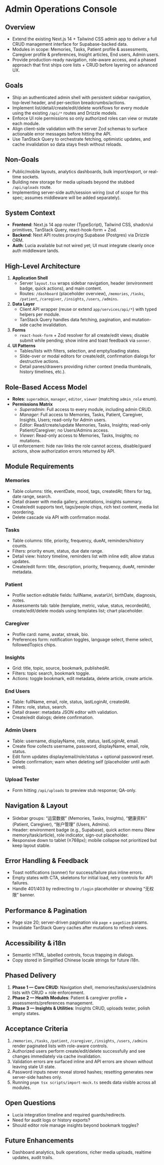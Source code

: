 ﻿# Admin Operations Console

## Overview
- Extend the existing Next.js 14 + Tailwind CSS admin app to deliver a full CRUD management interface for Supabase-backed data.
- Modules in scope: Memories, Tasks, Patient profile & assessments, Caregiver profile & preferences, Insight articles, End users, Admin users.
- Provide production-ready navigation, role-aware access, and a phased approach that first ships core lists + CRUD before layering on advanced UX.

## Goals
- Ship an authenticated admin shell with persistent sidebar navigation, top-level header, and per-section breadcrumbs/actions.
- Implement list/detail/create/edit/delete workflows for every module using the existing `/api/*` routes and Drizzle models.
- Enforce UI role permissions so only authorized roles can view or mutate each module.
- Align client-side validation with the server Zod schemas to surface actionable error messages before hitting the API.
- Use TanStack Query to orchestrate fetching, optimistic updates, and cache invalidation so data stays fresh without reloads.

## Non-Goals
- Public/mobile layouts, analytics dashboards, bulk import/export, or real-time sockets.
- Building new storage for media uploads beyond the stubbed `/api/uploads` route.
- Implementing server-side auth/session wiring (out of scope for this spec; assumes middleware will be added separately).

## System Context
- **Frontend**: Next.js 14 app router (TypeScript), Tailwind CSS, shadcn/ui primitives, TanStack Query, react-hook-form + Zod.
- **Backend**: Next API routes proxying Supabase (Postgres) via Drizzle ORM.
- **Auth**: Lucia available but not wired yet; UI must integrate cleanly once auth middleware lands.

## High-Level Architecture
1. **Application Shell**
   - Server `layout.tsx` wraps sidebar navigation, header (environment badge, quick actions), and main content.
   - Routes: `/dashboard` (placeholder overview), `/memories`, `/tasks`, `/patient`, `/caregiver`, `/insights`, `/users`, `/admins`.
2. **Data Layer**
   - Client API wrapper (reuse or extend `app/services/api/*`) with typed helpers per module.
   - TanStack Query handles data fetching, pagination, and mutation-side cache invalidation.
3. **Forms**
   - `react-hook-form` + Zod resolver for all create/edit views; disable submit while pending; show inline and toast feedback via `sonner`.
4. **UI Patterns**
   - Tables/lists with filters, selection, and empty/loading states.
   - Slide-over or modal editors for create/edit, confirmation dialogs for destructive actions.
   - Detail panes/drawers providing richer context (media thumbnails, history timelines, etc.).

## Role-Based Access Model
- **Roles**: `superadmin`, `manager`, `editor`, `viewer` (matching `admin_role` enum).
- **Permissions Matrix**
  - *Superadmin*: Full access to every module, including admin CRUD.
  - *Manager*: Full access to Memories, Tasks, Patient, Caregiver, Insights, Users; read-only for Admin users.
  - *Editor*: Read/create/update Memories, Tasks, Insights; read-only Patient/Caregiver; no Users/Admins access.
  - *Viewer*: Read-only access to Memories, Tasks, Insights; no mutations.
- UI enforcement: hide nav links the role cannot access, disable/guard actions, show authorization errors returned by API.

## Module Requirements
### Memories
- Table columns: title, eventDate, mood, tags, createdAt; filters for tag, date range, search.
- Detail drawer with media gallery, annotations, insights summary.
- Create/edit supports text, tags/people chips, rich text content, media list reordering.
- Delete cascade via API with confirmation modal.

### Tasks
- Table columns: title, priority, frequency, dueAt, reminders/history counts.
- Filters: priority enum, status, due date range.
- Detail view: history timeline, reminders list with inline edit; allow status updates.
- Create/edit form: title, description, priority, frequency, dueAt, reminder metadata.

### Patient
- Profile section editable fields: fullName, avatarUrl, birthDate, diagnosis, notes.
- Assessments tab: table (template, metric, value, status, recordedAt), create/edit/delete modals using templates list; chart placeholder.

### Caregiver
- Profile card: name, avatar, streak, bio.
- Preferences form: notification toggles, language select, theme select, followedTopics chips.

### Insights
- Grid: title, topic, source, bookmark, publishedAt.
- Filters: topic search, bookmark toggle.
- Actions: toggle bookmark, edit metadata, delete article, create article.

### End Users
- Table: fullName, email, role, status, lastLoginAt, createdAt.
- Filters: role, status, search.
- Detail drawer: metadata JSON editor with validation.
- Create/edit dialogs; delete confirmation.

### Admin Users
- Table: username, displayName, role, status, lastLoginAt, email.
- Create flow collects username, password, displayName, email, role, status.
- Edit form updates display/email/role/status + optional password reset.
- Delete confirmation; warn when deleting self (placeholder until auth wired).

### Upload Tester
- Form hitting `/api/uploads` to preview stub response; QA-only.

## Navigation & Layout
- Sidebar groups: “运营数据” (Memories, Tasks, Insights), “健康资料” (Patient, Caregiver), “账户管理” (Users, Admins).
- Header: environment badge (e.g., Supabase), quick action menu (New memory/task/article), role indicator, sign-out placeholder.
- Responsive down to tablet (≥768px); mobile collapse not prioritized but keep layout stable.

## Error Handling & Feedback
- Toast notifications (sonner) for success/failure plus inline errors.
- Empty states with CTA, skeletons for initial load, retry controls for API failures.
- Handle 401/403 by redirecting to `/login` placeholder or showing “无权限” banner.

## Performance & Pagination
- Page size 20; server-driven pagination via `page` + `pageSize` params.
- Invalidate TanStack Query caches after mutations to refresh views.

## Accessibility & i18n
- Semantic HTML, labelled controls, focus trapping in dialogs.
- Copy stored in Simplified Chinese locale strings for future i18n.

## Phased Delivery
1. **Phase 1 — Core CRUD**: Navigation shell, memories/tasks/users/admins lists with CRUD + role enforcement.
2. **Phase 2 — Health Modules**: Patient & caregiver profile + assessments/preferences management.
3. **Phase 3 — Insights & Utilities**: Insights CRUD, uploads tester, polish empty states.

## Acceptance Criteria
1. `/memories`, `/tasks`, `/patient`, `/caregiver`, `/insights`, `/users`, `/admins` render paginated lists with role-aware controls.
2. Authorized users perform create/edit/delete successfully and see changes immediately via cache invalidation.
3. Validation errors are surfaced inline and API errors are shown without leaving stale UI state.
4. Password inputs never reveal stored hashes; resetting generates new server-side hashes only.
5. Running `pnpm tsx scripts/import-mock.ts` seeds data visible across all modules.

## Open Questions
- Lucia integration timeline and required guards/redirects.
- Need for audit logs or history exports?
- Should editor role manage insights beyond bookmark toggles?

## Future Enhancements
- Dashboard analytics, bulk operations, richer media uploads, realtime updates, audit trails.
